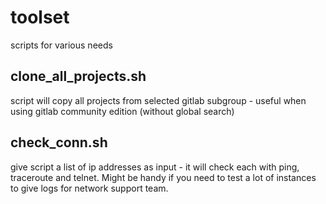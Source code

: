 # toolset
scripts for various needs

## clone_all_projects.sh
script will copy all projects from selected gitlab subgroup - useful when using gitlab community edition (without global search)

## check_conn.sh
give script a list of ip addresses as input - it will check each with ping, traceroute and telnet. Might be handy if you need to test a lot of instances to give logs for network support team.